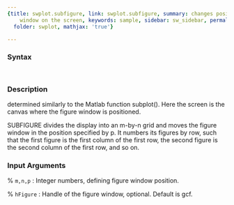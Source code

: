 ```yaml
---
{title: swplot.subfigure, link: swplot.subfigure, summary: changes position of figure
    window on the screen, keywords: sample, sidebar: sw_sidebar, permalink: swplot_subfigure.html,
  folder: swplot, mathjax: 'true'}

---
```


### Syntax

` `

### Description

determined similarly to the Matlab function subplot(). Here the screen is
the canvas where the figure window is positioned.
 
SUBFIGURE divides the display into an m-by-n grid and moves the figure
window in the position specified by p. It numbers its figures by row,
such that the first figure is the first column of the first row, the
second figure is the second column of the first row, and so on.
 

### Input Arguments

% `m,n,p`
: Integer numbers, defining figure window position.

% `hFigure`
: Handle of the figure window, optional. Default is gcf.

